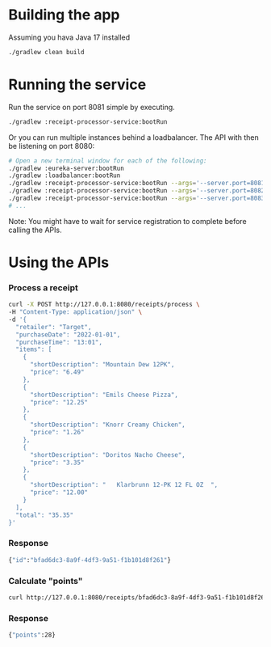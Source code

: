 # Building the app
Assuming you hava Java 17 installed

```bash
./gradlew clean build
```

# Running the service
Run the service on port 8081 simple by executing.
```bash
./gradlew :receipt-processor-service:bootRun
```

Or you can run multiple instances behind a loadbalancer. The API with then be listening on port 8080:
```bash
# Open a new terminal window for each of the following:
./gradlew :eureka-server:bootRun
./gradlew :loadbalancer:bootRun
./gradlew :receipt-processor-service:bootRun --args='--server.port=8081'
./gradlew :receipt-processor-service:bootRun --args='--server.port=8082'
./gradlew :receipt-processor-service:bootRun --args='--server.port=8083'
# ...
```
Note: You might have to wait for service registration to complete before calling the APIs.
# Using the APIs

### Process a receipt
```bash
curl -X POST http://127.0.0.1:8080/receipts/process \
-H "Content-Type: application/json" \
-d '{
  "retailer": "Target",
  "purchaseDate": "2022-01-01",
  "purchaseTime": "13:01",
  "items": [
    {
      "shortDescription": "Mountain Dew 12PK",
      "price": "6.49"
    },
    {
      "shortDescription": "Emils Cheese Pizza",
      "price": "12.25"
    },
    {
      "shortDescription": "Knorr Creamy Chicken",
      "price": "1.26"
    },
    {
      "shortDescription": "Doritos Nacho Cheese",
      "price": "3.35"
    },
    {
      "shortDescription": "   Klarbrunn 12-PK 12 FL OZ  ",
      "price": "12.00"
    }
  ],
  "total": "35.35"
}'
```
### Response

```bash
{"id":"bfad6dc3-8a9f-4df3-9a51-f1b101d8f261"}
```

### Calculate "points"

```bash
curl http://127.0.0.1:8080/receipts/bfad6dc3-8a9f-4df3-9a51-f1b101d8f261/points
```

### Response

```bash
{"points":28}
```